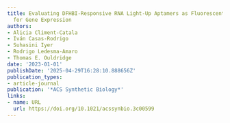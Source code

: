 ```yaml
---
title: Evaluating DFHBI-Responsive RNA Light-Up Aptamers as Fluorescent Reporters
  for Gene Expression
authors:
- Alicia Climent-Catala
- Iván Casas‐Rodrigo
- Suhasini Iyer
- Rodrigo Ledesma‐Amaro
- Thomas E. Ouldridge
date: '2023-01-01'
publishDate: '2025-04-29T16:28:10.888656Z'
publication_types:
- article-journal
publication: '*ACS Synthetic Biology*'
links:
- name: URL
  url: https://doi.org/10.1021/acssynbio.3c00599
---
```

